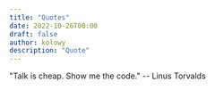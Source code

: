 ```yaml
---
title: "Quotes"
date: 2022-10-26T00:00
draft: false
author: kolowy
description: "Quote"
---
```


"Talk is cheap. Show me the code."
-- Linus Torvalds
